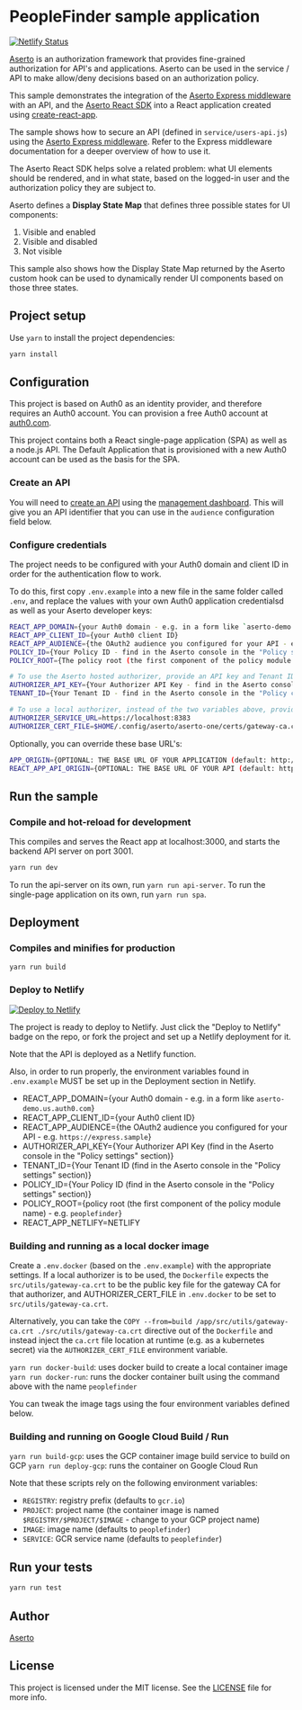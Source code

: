 # PeopleFinder sample application 

[![Netlify Status](https://api.netlify.com/api/v1/badges/fe55f8a0-4595-43ec-8dc3-ecf653a62b28/deploy-status)](https://app.netlify.com/sites/peoplefinder/deploys)

[Aserto](https://aserto.com) is an authorization framework that provides fine-grained authorization for API's and applications. Aserto can be used in the service / API to make allow/deny decisions based on an authorization policy.

This sample demonstrates the integration of the [Aserto Express middleware](https://github.com/aserto-dev/express-jwt-aserto) with an API, and the [Aserto React SDK](https://github.com/auth0/auth0-react) into a React application created using [create-react-app](https://reactjs.org/docs/create-a-new-react-app.html). 

The sample shows how to secure an API (defined in `service/users-api.js`) using the [Aserto Express middleware](https://github.com/aserto-dev/express-jwt-aserto). Refer to the Express middleware documentation for a deeper overview of how to use it.

The Aserto React SDK helps solve a related problem: what UI elements should be rendered, and in what state, based on the logged-in user and the authorization policy they are subject to.

Aserto defines a <strong>Display State Map</strong> that defines three possible states for UI components:
1. Visible and enabled
2. Visible and disabled
3. Not visible

This sample also shows how the Display State Map returned by the Aserto custom hook can be used to dynamically render UI components based on those three states.

## Project setup

Use `yarn` to install the project dependencies:

```bash
yarn install 
```

## Configuration

This project is based on Auth0 as an identity provider, and therefore requires an Auth0 account.  You can provision a free Auth0 account at [auth0.com](https://auth0.com).

This project contains both a React single-page application (SPA) as well as a node.js API.  The Default Application that is provisioned with a new Auth0 account can be used as the basis for the SPA.  

### Create an API

You will need to [create an API](https://auth0.com/docs/apis) using the [management dashboard](https://manage.auth0.com/#/apis). This will give you an API identifier that you can use in the `audience` configuration field below.

### Configure credentials

The project needs to be configured with your Auth0 domain and client ID in order for the authentication flow to work.

To do this, first copy `.env.example` into a new file in the same folder called `.env`, and replace the values with your own Auth0 application credentialsd as well as your Aserto developer keys:

```bash
REACT_APP_DOMAIN={your Auth0 domain - e.g. in a form like `aserto-demo.us.auth0.com`}
REACT_APP_CLIENT_ID={your Auth0 client ID}
REACT_APP_AUDIENCE={the OAuth2 audience you configured for your API - e.g. `https://peoplefinder.sample`}
POLICY_ID={Your Policy ID - find in the Aserto console in the "Policy settings" section}
POLICY_ROOT={The policy root (the first component of the policy module name) - defaults to `peoplefinder`}

# To use the Aserto hosted authorizer, provide an API key and Tenant ID
AUTHORIZER_API_KEY={Your Authorizer API Key - find in the Aserto console in the "Policy settings" section}
TENANT_ID={Your Tenant ID - find in the Aserto console in the "Policy configuration" section}

# To use a local authorizer, instead of the two variables above, provide the service URL and cert file
AUTHORIZER_SERVICE_URL=https://localhost:8383
AUTHORIZER_CERT_FILE=$HOME/.config/aserto/aserto-one/certs/gateway-ca.crt
```

Optionally, you can override these base URL's:

```bash
APP_ORIGIN={OPTIONAL: THE BASE URL OF YOUR APPLICATION (default: http://localhost:3000)}
REACT_APP_API_ORIGIN={OPTIONAL: THE BASE URL OF YOUR API (default: http://localhost:3001)}
```

## Run the sample

### Compile and hot-reload for development

This compiles and serves the React app at localhost:3000, and starts the backend API server on port 3001.

```bash
yarn run dev
```

To run the api-server on its own, run `yarn run api-server`.  To run the single-page application on its own, run `yarn run spa`.

## Deployment

### Compiles and minifies for production

```bash
yarn run build
```

### Deploy to Netlify

[![Deploy to Netlify](https://www.netlify.com/img/deploy/button.svg)](https://app.netlify.com/start/deploy?repository=https://github.com/aserto-demo/peoplefinder#REACT_APP_AUDIENCE=https://express.sample&POLICY_ROOT=peoplefinder&REACT_APP_DOMAIN=your-Auth0-domain&REACT_APP_CLIENT_ID=your-Auth0-application-Client-ID&TENANT_ID=your-Aserto-tenant-ID&POLICY_ID=your-Aserto-policy-ID&AUTHORIZER_API_KEY=your-Aserto-tenant-API-key&REACT_APP_NETLIFY=NETLIFY)

The project is ready to deploy to Netlify. Just click the "Deploy to Netlify" badge on the repo, or fork the project and set up a Netlify deployment for it.

Note that the API is deployed as a Netlify function.

Also, in order to run properly, the environment variables found in `.env.example` MUST be set up in the Deployment section in Netlify.

* REACT_APP_DOMAIN={your Auth0 domain - e.g. in a form like `aserto-demo.us.auth0.com`}
* REACT_APP_CLIENT_ID={your Auth0 client ID}
* REACT_APP_AUDIENCE={the OAuth2 audience you configured for your API - e.g. `https://express.sample`}
* AUTHORIZER_API_KEY={Your Authorizer API Key (find in the Aserto console in the "Policy settings" section)}
* TENANT_ID={Your Tenant ID (find in the Aserto console in the "Policy settings" section)}
* POLICY_ID={Your Policy ID (find in the Aserto console in the "Policy settings" section)}
* POLICY_ROOT={policy root (the first component of the policy module name) - e.g. `peoplefinder`}
* REACT_APP_NETLIFY=NETLIFY

### Building and running as a local docker image

Create a `.env.docker` (based on the `.env.example`) with the appropriate settings. If a local authorizer is to be used, the `Dockerfile` expects the `src/utils/gateway-ca.crt` to be the public key file for the gateway CA for that authorizer, and AUTHORIZER_CERT_FILE in `.env.docker` to be set to `src/utils/gateway-ca.crt`.

Alternatively, you can take the `COPY --from=build /app/src/utils/gateway-ca.crt ./src/utils/gateway-ca.crt` directive out of the `Dockerfile` and instead inject the `ca.crt` file location at runtime (e.g. as a kubernetes secret) via the `AUTHORIZER_CERT_FILE` environment variable.

`yarn run docker-build`: uses docker build to create a local container image
`yarn run docker-run`: runs the docker container built using the command above with the name `peoplefinder`

You can tweak the image tags using the four environment variables defined below.

### Building and running on Google Cloud Build / Run
`yarn run build-gcp`: uses the GCP container image build service to build on GCP
`yarn run deploy-gcp`: runs the container on Google Cloud Run

Note that these scripts rely on the following environment variables:
* `REGISTRY`: registry prefix (defaults to `gcr.io`)
* `PROJECT`: project name (the container image is named `$REGISTRY/$PROJECT/$IMAGE` - change to your GCP project name)
* `IMAGE`: image name (defaults to `peoplefinder`)
* `SERVICE`: GCR service name (defaults to `peoplefinder`)

## Run your tests

```bash
yarn run test
```

## Author

[Aserto](https://aserto.com) 

## License

This project is licensed under the MIT license. See the [LICENSE](./LICENSE) file for more info.
